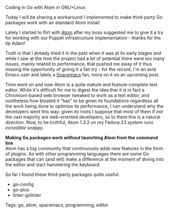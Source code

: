 Coding in Go with Atom in GNU+Linux

Today I will be sharing a workaround I implemented to make third-party Go packages work with an standard Atom install.

Lately I started to flirt with [Atom](https://atom.io "A hackable text editor for the 21st Century") after my boss suggested me to give it a try for working with our Puppet infrastructure implementation - thanks for the tip Adam!

Truth is that I already tried it in the past when it was at its early stages and while I saw at the time the project had a lot of potential there were too many issues, mainly related to performance, that pushed me away of it thus missing the opportunity of giving it a fair try - for the record, I'm an avid Emacs user and lately a [Spacemacs](http://spacemacs.org "A community-driven Emacs distribution - The best editor is neither Emacs nor Vim, it's Emacs *and* Vim!") fan, more on it on an upcoming post. 

Time went on and now Atom is a quite mature and feature-complete text editor. While it's difficult for me to digest the idea that it is in fact a Chromium-based web browser tweaked to work as a text editor, and nontheless how bloated it "has" to be given its foundations regardless all the work being done to optimize its performance, I can understand why the developers went this way: given its roots I suppose that most of them if not the vast majority are web-oriented developers, so to them this is a natural direction. Now, to be truthful, Atom 1.3.2 on my Fedora 23 system *runs incredible snappy*.

**Making Go packages work *without* launching Atom from the command line**                                                                                 
Atom has a big community that continuously adds new features in the form of plugins. As with other programming languages there are some Go packages that can (and will) make a difference at the moment of diving into the editor and start hammering the keyboard. 

So far I found these third-party packages quite useful:

* go-config
* go-plus
* linter-golinter




Tags: go, atom, spacemacs, programming, editor
